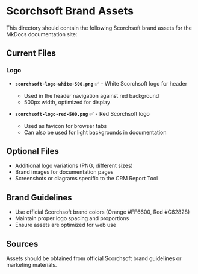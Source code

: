 # Scorchsoft Brand Assets

This directory should contain the following Scorchsoft brand assets for the MkDocs documentation site:

## Current Files

### Logo
- **`scorchsoft-logo-white-500.png`** ✅ - White Scorchsoft logo for header
  - Used in the header navigation against red background
  - 500px width, optimized for display

- **`scorchsoft-logo-red-500.png`** ✅ - Red Scorchsoft logo 
  - Used as favicon for browser tabs
  - Can also be used for light backgrounds in documentation

## Optional Files
- Additional logo variations (PNG, different sizes)
- Brand images for documentation pages
- Screenshots or diagrams specific to the CRM Report Tool

## Brand Guidelines
- Use official Scorchsoft brand colors (Orange #FF6600, Red #C62828)
- Maintain proper logo spacing and proportions
- Ensure assets are optimized for web use

## Sources
Assets should be obtained from official Scorchsoft brand guidelines or marketing materials. 